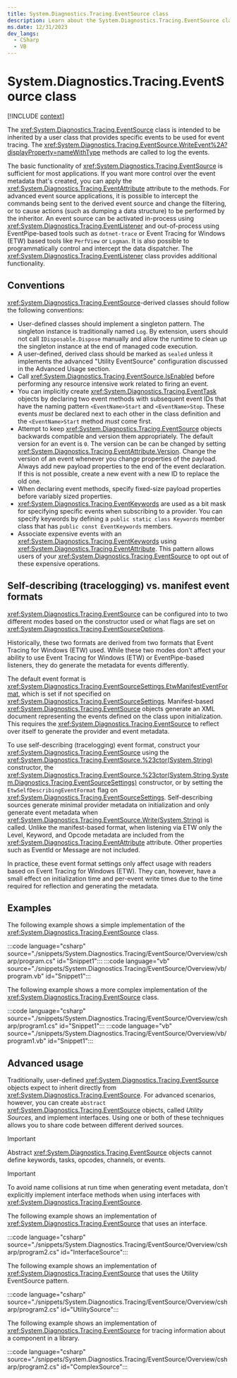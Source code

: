 ```yaml
---
title: System.Diagnostics.Tracing.EventSource class
description: Learn about the System.Diagnostics.Tracing.EventSource class.
ms.date: 12/31/2023
dev_langs:
  - CSharp
  - VB
---
```

# System.Diagnostics.Tracing.EventSource class

[!INCLUDE [context](includes/context.md)]

The <xref:System.Diagnostics.Tracing.EventSource> class is intended to be inherited by a user class that provides specific events to be used for event tracing. The <xref:System.Diagnostics.Tracing.EventSource.WriteEvent%2A?displayProperty=nameWithType> methods are called to log the events.

The basic functionality of <xref:System.Diagnostics.Tracing.EventSource> is sufficient for most applications. If you want more control over the event metadata that's created, you can apply the <xref:System.Diagnostics.Tracing.EventAttribute> attribute to the methods. For advanced event source applications, it is possible to intercept the commands being sent to the derived event source and change the filtering, or to cause actions (such as dumping a data structure) to be performed by the inheritor. An event source can be activated in-process using <xref:System.Diagnostics.Tracing.EventListener> and out-of-process using EventPipe-based tools such as `dotnet-trace` or Event Tracing for Windows (ETW) based tools like `PerfView` or `Logman`. It is also possible to programmatically control and intercept the data dispatcher. The <xref:System.Diagnostics.Tracing.EventListener> class provides additional functionality.

## Conventions

<xref:System.Diagnostics.Tracing.EventSource>-derived classes should follow the following conventions:

- User-defined classes should implement a singleton pattern. The singleton instance is traditionally named `Log`. By extension, users should not call `IDisposable.Dispose` manually and allow the runtime to clean up the singleton instance at the end of managed code execution.
- A user-defined, derived class should be marked as `sealed` unless it implements the advanced "Utility EventSource" configuration discussed in the Advanced Usage section.
- Call <xref:System.Diagnostics.Tracing.EventSource.IsEnabled> before performing any resource intensive work related to firing an event.
- You can implicitly create <xref:System.Diagnostics.Tracing.EventTask> objects by declaring two event methods with subsequent event IDs that have the naming pattern `<EventName>Start` and `<EventName>Stop`. These events _must_ be declared next to each other in the class definition and the `<EventName>Start` method _must_ come first.
- Attempt to keep <xref:System.Diagnostics.Tracing.EventSource> objects backwards compatible and version them appropriately. The default version for an event is `0`. The version can be can be changed by setting <xref:System.Diagnostics.Tracing.EventAttribute.Version>. Change the version of an event whenever you change properties of the payload. Always add new payload properties to the end of the event declaration. If this is not possible, create a new event with a new ID to replace the old one.
- When declaring event methods, specify fixed-size payload properties before variably sized properties.
- <xref:System.Diagnostics.Tracing.EventKeywords> are used as a bit mask for specifying specific events when subscribing to a provider. You can specify keywords by defining a `public static class Keywords` member class that has `public const EventKeywords` members.
- Associate expensive events with an <xref:System.Diagnostics.Tracing.EventKeywords> using <xref:System.Diagnostics.Tracing.EventAttribute>. This pattern allows users of your <xref:System.Diagnostics.Tracing.EventSource> to opt out of these expensive operations.

## Self-describing (tracelogging) vs. manifest event formats

<xref:System.Diagnostics.Tracing.EventSource> can be configured into to two different modes based on the constructor used or what flags are set on <xref:System.Diagnostics.Tracing.EventSourceOptions>.

Historically, these two formats are derived from two formats that Event Tracing for Windows (ETW) used. While these two modes don't affect your ability to use Event Tracing for Windows (ETW) or EventPipe-based listeners, they do generate the metadata for events differently.

The default event format is <xref:System.Diagnostics.Tracing.EventSourceSettings.EtwManifestEventFormat>, which is set if not specified on <xref:System.Diagnostics.Tracing.EventSourceSettings>. Manifest-based <xref:System.Diagnostics.Tracing.EventSource> objects generate an XML document representing the events defined on the class upon initialization. This requires the <xref:System.Diagnostics.Tracing.EventSource> to reflect over itself to generate the provider and event metadata.

To use self-describing (tracelogging) event format, construct your <xref:System.Diagnostics.Tracing.EventSource> using the <xref:System.Diagnostics.Tracing.EventSource.%23ctor(System.String)> constructor, the <xref:System.Diagnostics.Tracing.EventSource.%23ctor(System.String,System.Diagnostics.Tracing.EventSourceSettings)> constructor, or by setting the `EtwSelfDescribingEventFormat` flag on <xref:System.Diagnostics.Tracing.EventSourceSettings>. Self-describing sources generate minimal provider metadata on initialization and only generate event metadata when <xref:System.Diagnostics.Tracing.EventSource.Write(System.String)> is called. Unlike the manifest-based format, when listening via ETW only the Level, Keyword, and Opcode metadata are included from the <xref:System.Diagnostics.Tracing.EventAttribute> attribute. Other properties such as EventId or Message are not included.

In practice, these event format settings only affect usage with readers based on Event Tracing for Windows (ETW). They can, however, have a small effect on initialization time and per-event write times due to the time required for reflection and generating the metadata.

## Examples

The following example shows a simple implementation of the <xref:System.Diagnostics.Tracing.EventSource> class.

:::code language="csharp" source="./snippets/System.Diagnostics.Tracing/EventSource/Overview/csharp/program.cs" id="Snippet1":::
:::code language="vb" source="./snippets/System.Diagnostics.Tracing/EventSource/Overview/vb/program.vb" id="Snippet1":::

The following example shows a more complex implementation of the <xref:System.Diagnostics.Tracing.EventSource> class.

:::code language="csharp" source="./snippets/System.Diagnostics.Tracing/EventSource/Overview/csharp/program1.cs" id="Snippet1":::
:::code language="vb" source="./snippets/System.Diagnostics.Tracing/EventSource/Overview/vb/program1.vb" id="Snippet1":::

## Advanced usage

Traditionally, user-defined <xref:System.Diagnostics.Tracing.EventSource> objects expect to inherit directly from <xref:System.Diagnostics.Tracing.EventSource>. For advanced scenarios, however, you can create `abstract` <xref:System.Diagnostics.Tracing.EventSource> objects, called _Utility Sources_, and implement interfaces. Using one or both of these techniques allows you to share code between different derived sources.

> [!IMPORTANT]
> Abstract <xref:System.Diagnostics.Tracing.EventSource> objects cannot define keywords, tasks, opcodes, channels, or events.

> [!IMPORTANT]
> To avoid name collisions at run time when generating event metadata, don't explicitly implement interface methods when using interfaces with <xref:System.Diagnostics.Tracing.EventSource>.

The following example shows an implementation of <xref:System.Diagnostics.Tracing.EventSource> that uses an interface.

:::code language="csharp" source="./snippets/System.Diagnostics.Tracing/EventSource/Overview/csharp/program2.cs" id="InterfaceSource":::

The following example shows an implementation of <xref:System.Diagnostics.Tracing.EventSource> that uses the Utility EventSource pattern.

:::code language="csharp" source="./snippets/System.Diagnostics.Tracing/EventSource/Overview/csharp/program2.cs" id="UtilitySource":::

The following example shows an implementation of <xref:System.Diagnostics.Tracing.EventSource> for tracing information about a component in a library.

:::code language="csharp" source="./snippets/System.Diagnostics.Tracing/EventSource/Overview/csharp/program2.cs" id="ComplexSource":::
